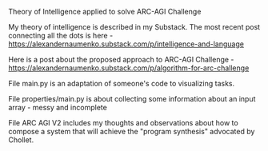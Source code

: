 Theory of Intelligence applied to solve ARC-AGI Challenge

My theory of intelligence is described in my Substack. The most recent post connecting all the dots is here - https://alexandernaumenko.substack.com/p/intelligence-and-language

Here is a post about the proposed approach to ARC-AGI Challenge - https://alexandernaumenko.substack.com/p/algorithm-for-arc-challenge

File main.py is an adaptation of someone's code to visualizing tasks.

File properties/main.py is about collecting some information about an input array - messy and incomplete

File ARC AGI V2 includes my thoughts and observations about how to compose a system that will achieve the "program synthesis" advocated by Chollet.
